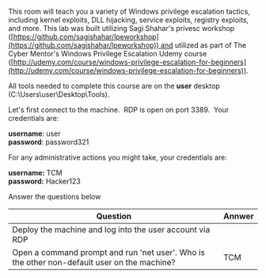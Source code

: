 This room will teach you a variety of Windows privilege escalation tactics, including kernel exploits, DLL hijacking, service exploits, registry exploits, and more. This lab was built utilizing Sagi Shahar's privesc workshop ([https://github.com/sagishahar/lpeworkshop](https://github.com/sagishahar/lpeworkshop)) and utilized as part of The Cyber Mentor's Windows Privilege Escalation Udemy course ([http://udemy.com/course/windows-privilege-escalation-for-beginners](http://udemy.com/course/windows-privilege-escalation-for-beginners)).

All tools needed to complete this course are on the **user** desktop (C:\Users\user\Desktop\Tools).

Let's first connect to the machine.  RDP is open on port 3389.  Your credentials are:

**username**: user  
**password**: password321

For any administrative actions you might take, your credentials are:

**username:** TCM  
**password:** Hacker123

Answer the questions below

| Question                                                                                    | Annwer |
| ------------------------------------------------------------------------------------------- | ------ |
| Deploy the machine and log into the user account via RDP                                    |        |
| Open a command prompt and run 'net user'. Who is the other non-default user on the machine? | TCM       |

